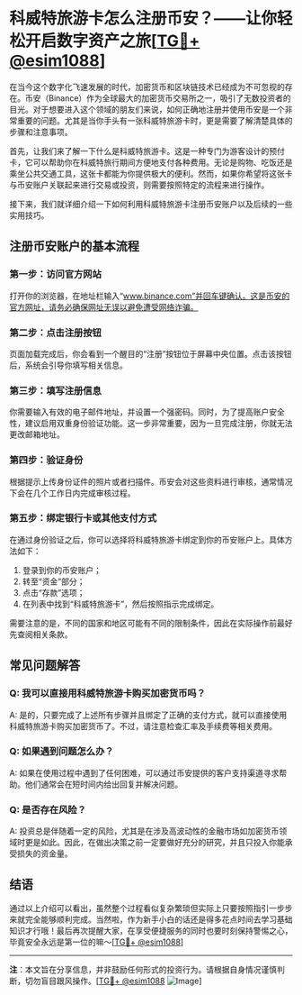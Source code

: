 # 科威特旅游卡怎么注册币安？——让你轻松开启数字资产之旅[[TG💪+ @esim1088](https://t.me/s/esim1088)]

在当今这个数字化飞速发展的时代，加密货币和区块链技术已经成为不可忽视的存在。币安（Binance）作为全球最大的加密货币交易所之一，吸引了无数投资者的目光。对于想要进入这个领域的朋友们来说，如何正确地注册并使用币安是一个非常重要的问题。尤其是当你手头有一张科威特旅游卡时，更是需要了解清楚具体的步骤和注意事项。

首先，让我们来了解一下什么是科威特旅游卡。这是一种专门为游客设计的预付卡，它可以帮助你在科威特旅行期间方便地支付各种费用。无论是购物、吃饭还是乘坐公共交通工具，这张卡都能为你提供极大的便利。然而，如果你希望将这张卡与币安账户关联起来进行交易或投资，则需要按照特定的流程来进行操作。

接下来，我们就详细介绍一下如何利用科威特旅游卡注册币安账户以及后续的一些实用技巧。

## 注册币安账户的基本流程

### 第一步：访问官方网站
打开你的浏览器，在地址栏输入“www.binance.com”并回车键确认。这是币安的官方网址，请务必确保网址无误以避免遭受网络诈骗。

### 第二步：点击注册按钮
页面加载完成后，你会看到一个醒目的“注册”按钮位于屏幕中央位置。点击该按钮后，系统会引导你填写相关信息。

### 第三步：填写注册信息
你需要输入有效的电子邮件地址，并设置一个强密码。同时，为了提高账户安全性，建议启用双重身份验证功能。这一步非常重要，因为一旦完成注册，你就无法更改邮箱地址。

### 第四步：验证身份
根据提示上传身份证件的照片或者扫描件。币安会对这些资料进行审核，通常情况下会在几个工作日内完成审核过程。

### 第五步：绑定银行卡或其他支付方式
在通过身份验证之后，你可以选择将科威特旅游卡绑定到你的币安账户上。具体方法如下：

1. 登录到你的币安账户；
2. 转至“资金”部分；
3. 点击“存款”选项；
4. 在列表中找到“科威特旅游卡”，然后按照指示完成绑定。

需要注意的是，不同的国家和地区可能有不同的限制条件，因此在实际操作前最好先查阅相关条款。

## 常见问题解答

### Q: 我可以直接用科威特旅游卡购买加密货币吗？
A: 是的，只要完成了上述所有步骤并且绑定了正确的支付方式，就可以直接使用科威特旅游卡购买加密货币了。不过，请注意检查汇率及手续费等相关费用。

### Q: 如果遇到问题怎么办？
A: 如果在使用过程中遇到了任何困难，可以通过币安提供的客户支持渠道寻求帮助。他们通常会在短时间内给出回复并解决问题。

### Q: 是否存在风险？
A: 投资总是伴随着一定的风险，尤其是在涉及高波动性的金融市场如加密货币领域时更是如此。因此，在做出决策之前一定要做好充分的研究，并且只投入你能承受损失的资金量。

## 结语

通过以上介绍可以看出，虽然整个过程看似复杂繁琐但实际上只要按照指引一步步来就完全能够顺利完成。当然啦，作为新手小白的话还是得多花点时间去学习基础知识才行哦！最后再次提醒大家，在享受便捷服务的同时也要时刻保持警惕之心，毕竟安全永远是第一位的嘛～[[TG💪+ @esim1088](https://t.me/s/esim1088)]

---

**注**：本文旨在分享信息，并非鼓励任何形式的投资行为。请根据自身情况谨慎判断，切勿盲目跟风操作。[[TG💪+ @esim1088](https://t.me/s/esim1088) ![Image](https://i.postimg.cc/4NQfJmqS/Snipaste-2025-05-13-00-14-12.png)]
